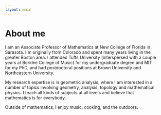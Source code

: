 ```yaml
---
layout: main
---
```


# About me

I am an Associate Professor of Mathematics at New College of Florida in Sarasota.
I'm originally from Colorado and spent many years living in the greater Boston area.
I attended Tufts University (interspersed with a couple years at Berklee College of Music) for my undergraduate
degree and MIT for my PhD, and had postdoctoral positions at Brown University and Northeastern University.

My research expertise is in geometric analysis, where I am interested
in a number of topics involving geometry, analysis, topology 
and mathematical physics. I teach all kinds of subjects at all levels and believe that mathematics is for everybody.

Outside of mathematics, I enjoy music, cooking, and the outdoors.

